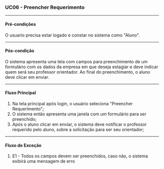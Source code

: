 ### UC06 - Preencher Requerimento
---
#### Pré-condições
O usuario precisa estar logado e constar no sistema como "Aluno".

---
#### Pós-condição
O sistema apresenta uma tela com campos para preenchimento de um formulário com os dados da empresa em que deseja estagiar e deve indicar quem será seu professor orientador. Ao final do preenchimento, o aluno deve clicar em enviar.

---
#### Fluxo Principal
1. Na tela principal após login, o usuário seleciona "Preencher Requerimento";
2. O sistema então apresenta uma janela com um formulário para ser preenchido;
3. Após o aluno clicar em enviar, o sistema deve notificar o professor requerido pelo aluno, sobre a solicitação para ser seu orientador;

---
#### Fluxo de Exceção
1. E1 - Todos os campos devem ser preenchidos, caso não, o sistema exibirá uma mensagem de erro